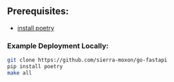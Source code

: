 ## Prerequisites:

 * [install poetry](https://python-poetry.org/docs/)

### Example Deployment Locally:

```bash
git clone https://github.com/sierra-moxon/go-fastapi
pip install poetry
make all
```